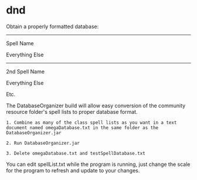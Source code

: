 # dnd
Obtain a properly formatted database:

******

Spell Name

Everything Else

******

2nd Spell Name

Everything Else

Etc.

The DatabaseOrganizer build will allow easy conversion of the community resource folder's spell lists to proper database format.

	1. Combine as many of the class spell lists as you want in a text document named omegaDatabase.txt in the same folder as the DatabaseOrganizer.jar
	
	2. Run DatabaseOrganizer.jar
	
	3. Delete omegaDatabase.txt and testSpellDatabase.txt
	

You can edit spellList.txt while the program is running, just change the scale for the program to refresh and update to your changes.
